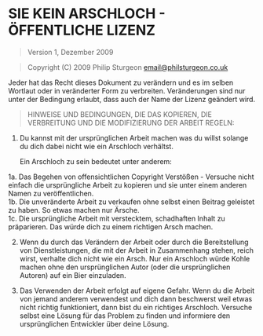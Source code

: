 # SIE KEIN ARSCHLOCH - ÖFFENTLICHE LIZENZ

> Version 1, Dezember 2009

> Copyright (C) 2009 Philip Sturgeon <email@philsturgeon.co.uk>
 
 Jeder hat das Recht dieses Dokument zu verändern und es im selben Wortlaut oder in veränderter Form zu verbreiten. Veränderungen sind nur unter der Bedingung erlaubt, dass auch der Name der Lizenz geändert wird.

> HINWEISE UND BEDINGUNGEN, DIE DAS KOPIEREN, DIE VERBREITUNG UND DIE MODIFIZIERUNG DER ARBEIT REGELN:

 1. Du kannst mit der ursprünglichen Arbeit machen was du willst solange du dich dabei nicht wie ein Arschloch verhältst.

     Ein Arschloch zu sein bedeutet unter anderem:
 
   1a. Das Begehen von offensichtlichen Copyright Verstößen - Versuche nicht einfach die ursprüngliche Arbeit zu kopieren und sie unter einem anderen Namen zu veröffentlichen.  
   1b. Die unveränderte Arbeit zu verkaufen ohne selbst einen Beitrag geleistet zu haben. So etwas machen nur Ärsche.  
	 1c. Die ursprüngliche Arbeit mit verstecktem, schadhaften Inhalt zu präparieren. Das würde dich zu einem richtigen Arsch machen.

 2. Wenn du durch das Verändern der Arbeit oder durch die Bereitstellung von Dienstleistungen, die mit der Arbeit in Zusammenhang stehen, reich wirst, verhalte dich nicht wie ein Arsch. Nur ein Arschloch würde Kohle machen ohne den ursprünglichen Autor (oder die ursprünglichen Autoren) auf ein Bier einzuladen.

 3. Das Verwenden der Arbeit erfolgt auf eigene Gefahr. Wenn du die Arbeit von jemand anderem verwendest und dich dann beschwerst weil etwas nicht richtig funktioniert, dann bist du ein richtiges Arschloch. Versuche selbst eine Lösung für das Problem zu finden und informiere den ursprünglichen Entwickler über deine Lösung.
